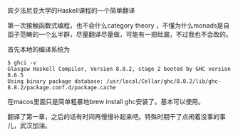 宾夕法尼亚大学的Haskell课程的一个简单翻译

第一次接触函数式编程，也不会什么category theory ，不懂为什么monads是自函子范畴的一个幺半群，尽量翻译尽量做，可能有一把纰漏，不过我也不会改的。

首先本地的编译系统为

```
$ ghci -v
Glasgow Haskell Compiler, Version 8.8.2, stage 2 booted by GHC version 8.6.5
Using binary package database: /usr/local/Cellar/ghc/8.8.2/lib/ghc-8.8.2/package.conf.d/package.cache
```
在macos里面只是简单粗暴地brew install ghc安装了。基本可以使用。


翻译了第一章，之后的话有时间再慢慢补起来吧。特殊时期干了点闲着没事的事儿，武汉加油。

